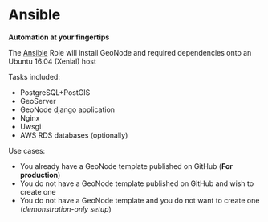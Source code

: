 # Ansible

**Automation at your fingertips**

The [Ansible](https://www.ansible.com/) Role will install GeoNode and required dependencies onto an Ubuntu 16.04 (Xenial) host

Tasks included:
- PostgreSQL+PostGIS
- GeoServer
- GeoNode django application
- Nginx
- Uwsgi
- AWS RDS databases (optionally)

Use cases:
- You already have a GeoNode template published on GitHub (**For production**)
- You do not have a GeoNode template published on GitHub and wish to create one
- You do not have a GeoNode template and you do not want to create one (*demonstration-only setup*)
